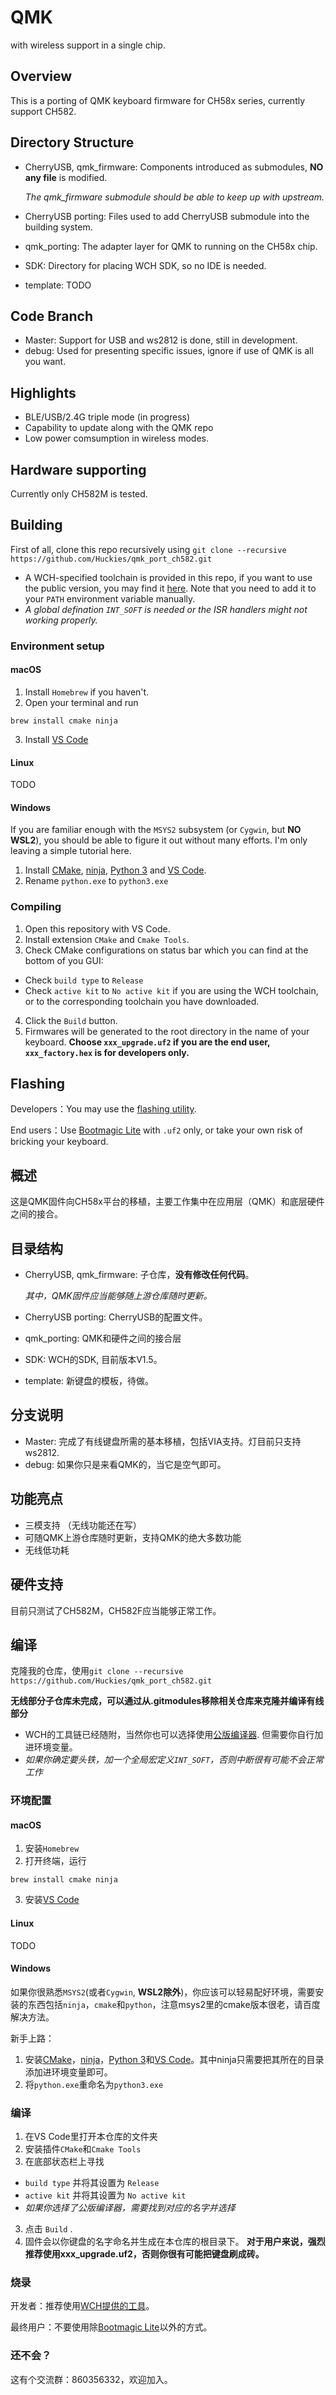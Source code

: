 # QMK

with wireless support in a single chip.

## Overview

This is a porting of QMK keyboard firmware for CH58x series, currently support CH582.

## Directory Structure

- CherryUSB, qmk_firmware: Components introduced as submodules, **NO any file** is modified. 

  *The qmk_firmware submodule should be able to keep up with upstream.*
- CherryUSB porting: Files used to add CherryUSB submodule into the building system.
- qmk_porting: The adapter layer for QMK to running on the CH58x chip.
- SDK: Directory for placing WCH SDK, so no IDE is needed.
- template: TODO

## Code Branch

- Master: Support for USB and ws2812 is done, still in development.
- debug: Used for presenting specific issues, ignore if use of QMK is all you want.

## Highlights

- BLE/USB/2.4G triple mode (in progress)
- Capability to update along with the QMK repo
- Low power comsumption in wireless modes.

## Hardware supporting

Currently only CH582M is tested.

## Building

First of all, clone this repo recursively using `git clone --recursive https://github.com/Huckies/qmk_port_ch582.git`

- A WCH-specified toolchain is provided in this repo, if you want to use the public version, you may find it [here](https://xpack.github.io/blog/2019/07/31/riscv-none-embed-gcc-v8-2-0-3-1-released). Note that you need to add it to your `PATH` environment variable manually.
- *A global defination `INT_SOFT` is needed or the ISR handlers might not working properly.*

### Environment setup

#### macOS

1. Install `Homebrew` if you haven't.
2. Open your terminal and run

```
brew install cmake ninja
```

3. Install [VS Code](https://code.visualstudio.com/#alt-downloads)

#### Linux

TODO

#### Windows

If you are familiar enough with the `MSYS2` subsystem (or `Cygwin`, but **NO WSL2**), you should be able to figure it out without many efforts. I'm only leaving a simple tutorial here.

1. Install [CMake](https://cmake.org/download/), [ninja](https://github.com/ninja-build/ninja/releases), [Python 3](https://www.python.org/getit/) and [VS Code](https://code.visualstudio.com/#alt-downloads).
2. Rename `python.exe` to `python3.exe`

### Compiling

1. Open this repository with VS Code.
2. Install extension `CMake` and `Cmake Tools`.
3. Check CMake configurations on status bar which you can find at the bottom of you GUI:

- Check `build type` to `Release`
- Check `active kit` to `No active kit` if you are using the WCH toolchain, or to the corresponding toolchain you have downloaded.

4. Click the `Build` button.
5. Firmwares will be generated to the root directory in the name of your keyboard. **Choose `xxx_upgrade.uf2` if you are the end user, `xxx_factory.hex` is for developers only.**

## Flashing

Developers：You may use the [flashing utility](http://www.wch.cn/downloads/WCHISPTool_Setup_exe.html).

End users：Use [Bootmagic Lite](https://docs.qmk.fm/#/feature_bootmagic?id=bootmagic-lite) with `.uf2` only, or take your own risk of bricking your keyboard.

## 概述

这是QMK固件向CH58x平台的移植，主要工作集中在应用层（QMK）和底层硬件之间的接合。

## 目录结构

- CherryUSB, qmk_firmware: 子仓库，**没有修改任何代码**。

  *其中，QMK固件应当能够随上游仓库随时更新。*
- CherryUSB porting: CherryUSB的配置文件。
- qmk_porting: QMK和硬件之间的接合层
- SDK: WCH的SDK, 目前版本V1.5。
- template: 新键盘的模板，待做。

## 分支说明

- Master: 完成了有线键盘所需的基本移植，包括VIA支持。灯目前只支持ws2812.
- debug: 如果你只是来看QMK的，当它是空气即可。

## 功能亮点

- 三模支持 （无线功能还在写）
- 可随QMK上游仓库随时更新，支持QMK的绝大多数功能
- 无线低功耗

## 硬件支持

目前只测试了CH582M，CH582F应当能够正常工作。

## 编译

克隆我的仓库，使用`git clone --recursive https://github.com/Huckies/qmk_port_ch582.git`

**无线部分子仓库未完成，可以通过从.gitmodules移除相关仓库来克隆并编译有线部分**

- WCH的工具链已经随附，当然你也可以选择使用[公版编译器](https://xpack.github.io/blog/2019/07/31/riscv-none-embed-gcc-v8-2-0-3-1-released). 但需要你自行加进环境变量。
- *如果你确定要头铁，加一个全局宏定义`INT_SOFT`，否则中断很有可能不会正常工作*

### 环境配置

#### macOS

1. 安装`Homebrew`
2. 打开终端，运行

```
brew install cmake ninja
```

3. 安装[VS Code](https://code.visualstudio.com/#alt-downloads)

#### Linux

TODO

#### Windows

如果你很熟悉`MSYS2`(或者`Cygwin`, **WSL2除外**)，你应该可以轻易配好环境，需要安装的东西包括`ninja`，`cmake`和`python`，注意msys2里的cmake版本很老，请百度解决方法。

新手上路：
1. 安装[CMake](https://cmake.org/download/)，[ninja](https://github.com/ninja-build/ninja/releases)，[Python 3](https://www.python.org/getit/)和[VS Code](https://code.visualstudio.com/#alt-downloads)。其中ninja只需要把其所在的目录添加进环境变量即可。
2. 将`python.exe`重命名为`python3.exe`

### 编译

1. 在VS Code里打开本仓库的文件夹
2. 安装插件`CMake`和`Cmake Tools`
3. 在底部状态栏上寻找

- `build type` 并将其设置为 `Release`
- `active kit` 并将其设置为 `No active kit`
- *如果你选择了公版编译器，需要找到对应的名字并选择*

3. 点击 `Build` .
4. 固件会以你键盘的名字命名并生成在本仓库的根目录下。 **对于用户来说，强烈推荐使用xxx_upgrade.uf2，否则你很有可能把键盘刷成砖。**

### 烧录

开发者：推荐使用[WCH提供的工具](http://www.wch.cn/downloads/WCHISPTool_Setup_exe.html)。

最终用户：不要使用除[Bootmagic Lite](https://docs.qmk.fm/#/feature_bootmagic?id=bootmagic-lite)以外的方式。

### 还不会？

这有个交流群：860356332，欢迎加入。
